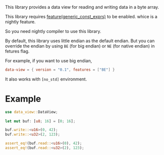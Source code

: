 This library provides a data view for reading and writing data in a byte array.

This library requires [feature(generic_const_exprs)](https://blog.rust-lang.org/inside-rust/2021/09/06/Splitting-const-generics.html) to be enabled. whice is a nightly feature.

So you need nightly compiler to use this library.

By default, this library uses little endian as the default endian.
But you can override the endian by using `BE` (for big endian) or `NE` (for native endian) in fetures flag.
 
For example, if you want to use big endian,
```toml
data-view = { version = "0.1", features = ["BE"] }
```

It also works with `[no_std]` environment.

# Example

```rust
use data_view::DataView;
 
let mut buf: [u8; 16] = [0; 16];

buf.write::<u16>(0, 42);
buf.write::<u32>(2, 123);

assert_eq!(buf.read::<u16>(0), 42);
assert_eq!(buf.read::<u32>(2), 123);
```